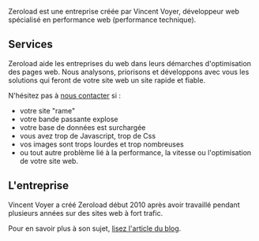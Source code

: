 Zeroload est une entreprise créée par Vincent Voyer,
développeur web spécialisé en performance web (performance technique).

Services
----
Zeroload aide les entreprises du web dans leurs démarches d'optimisation des pages web. Nous analysons, priorisons et
développons avec vous les solutions qui feront de votre site web un site rapide et fiable.

N'hésitez pas à [nous contacter](/contact) si :

* votre site "rame"
* votre bande passante explose
* votre base de données est surchargée
* vous avez trop de Javascript, trop de Css
* vos images sont trops lourdes et trop nombreuses
* ou tout autre problème lié à la performance, la vitesse ou l'optimisation de votre site web.

L'entreprise
----
Vincent Voyer a créé Zeroload début 2010 après avoir travaillé pendant plusieurs années sur des sites web
 à fort trafic.

Pour en savoir plus à son sujet,
[lisez l'article du blog](/blog/vincent%20voyer,%20d%C3%A9veloppeur%20web%20paris/ "développeur web paris").